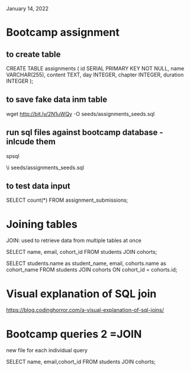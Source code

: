 <!-- @format -->

January 14, 2022

# Bootcamp assignment

## to create table

CREATE TABLE assignments (
id SERIAL PRIMARY KEY NOT NULL,
name VARCHAR(255),
content TEXT,
day INTEGER,
chapter INTEGER,
duration INTEGER
);

## to save fake data inm table

wget http://bit.ly/2N1uWQy -O seeds/assignments_seeds.sql

## run sql files against bootcamp database - inlcude them

spsql

\i seeds/assignments_seeds.sql

## to test data input

SELECT count(\*) FROM assignment_submissions;

# Joining tables

JOIN: used to retrieve data from multiple tables at once

SELECT name, email, cohort_id
FROM students JOIN cohorts;

SELECT students.name as student_name, email, cohorts.name as cohort_name
FROM students JOIN cohorts ON cohort_id = cohorts.id;

# Visual explanation of SQL join

https://blog.codinghorror.com/a-visual-explanation-of-sql-joins/

# Bootcamp queries 2 =JOIN

new file for each individual query

SELECT name, email,cohort_id FROM students JOIN cohorts;
